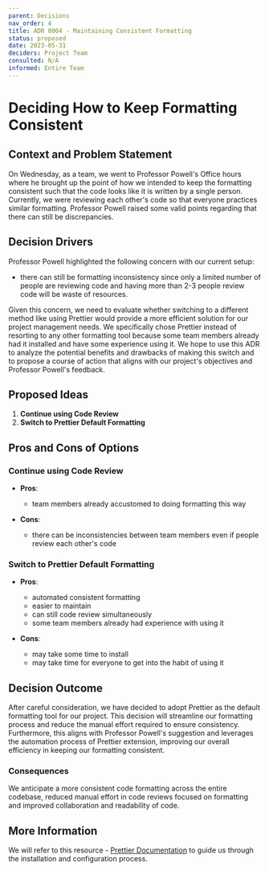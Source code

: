 ```yaml
---
parent: Decisions
nav_order: 4
title: ADR 0004 - Maintaining Consistent Formatting
status: proposed
date: 2023-05-31
deciders: Project Team
consulted: N/A
informed: Entire Team
---
```


# Deciding How to Keep Formatting Consistent

## Context and Problem Statement
On Wednesday, as a team, we went to Professor Powell's Office hours where he brought up the point of how we intended to keep the formatting consistent such that the code looks like it is written by a single person. Currently, we were reviewing each other's code so that everyone practices similar formatting. Professor Powell raised some valid points regarding that there can still be discrepancies.

## Decision Drivers
Professor Powell highlighted the following concern with our current setup:
- there can still be formatting inconsistency since only a limited number of people are reviewing code and having more than 2-3 people review code will be waste of resources.

Given this concern, we need to evaluate whether switching to a different method like using Prettier would provide a more efficient solution for our project management needs. We specifically chose Prettier instead of resorting to any other formatting tool because some team members already had it installed and have some experience using it. We hope to use this ADR to analyze the potential benefits and drawbacks of making this switch and to propose a course of action that aligns with our project's objectives and Professor Powell's feedback.

## Proposed Ideas
1. **Continue using Code Review**
2. **Switch to Prettier Default Formatting**

## Pros and Cons of Options
### Continue using Code Review
- **Pros**:
  - team members already accustomed to doing formatting this way

- **Cons**:
  - there can be inconsistencies between team members even if people review each other's code

### Switch to Prettier Default Formatting
- **Pros**:
  - automated consistent formatting
  - easier to maintain
  - can still code review simultaneously
  - some team members already had experience with using it

- **Cons**:
  - may take some time to install
  - may take time for everyone to get into the habit of using it


## Decision Outcome
After careful consideration, we have decided to adopt Prettier as the default formatting tool for our project. This decision will streamline our formatting process and reduce the manual effort required to ensure consistency. Furthermore, this aligns with Professor Powell's suggestion and leverages the automation process of Prettier extension, improving our overall efficiency in keeping our formatting consistent.

### Consequences
We anticipate a more consistent code formatting across the entire codebase, reduced manual effort in code reviews focused on formatting and improved collaboration and readability of code.

## More Information
We will refer to this resource - [Prettier Documentation](https://prettier.io/docs/en/) to guide us through the installation and configuration process.
